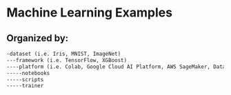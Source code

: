 # Machine Learning Examples
## Organized by:
```markdown
-dataset (i.e. Iris, MNIST, ImageNet)
---framework (i.e. TensorFlow, XGBoost)
----platform (i.e. Colab, Google Cloud AI Platform, AWS SageMaker, Databricks etc.)
-----notebooks
-----scripts
-----trainer

```

